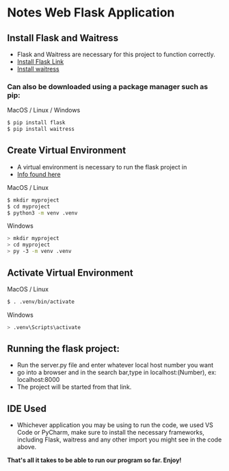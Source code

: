 # Notes Web Flask Application 

## Install Flask and Waitress
* Flask and Waitress are necessary for this project to function correctly. 
* [Install Flask Link](https://code.visualstudio.com/docs/python/tutorial-flask)
* [Install waitress](https://pypi.org/project/waitress)

### Can also be downloaded using a package manager such as pip: 
 
MacOS / Linux / Windows
```bash
$ pip install flask 
$ pip install waitress
```

## Create Virtual Environment
* A virtual environment is necessary to run the flask project in
* [Info found here](https://flask.palletsprojects.com/en/3.0.x/installation)

MacOS / Linux
```bash
$ mkdir myproject
$ cd myproject
$ python3 -m venv .venv
```
Windows 
```bash
> mkdir myproject
> cd myproject
> py -3 -m venv .venv
```

## Activate Virtual Environment 

MacOS / Linux
```bash
$ . .venv/bin/activate
```

Windows 
```bash
> .venv\Scripts\activate
```

## Running the flask project: 
* Run the server.py file and enter whatever local host number you want
* go into a browser and in the search bar,type in localhost:(Number), ex: localhost:8000
* The project will be started from that link. 

## IDE Used 
* Whichever application you may be using to run the code, we used VS Code or PyCharm, make sure to install the necessary frameworks, including Flask, waitress and any other import you might see in the code above.

**That's all it takes to be able to run our program so far. Enjoy!**